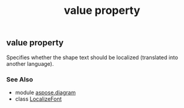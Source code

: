 ﻿---
title: value property
second_title: Aspose.Diagram for Python via .NET API References
description: 
type: docs
weight: 50
url: /python-net/aspose.diagram/localizefont/value/
is_root: false
---

## value property


Specifies whether the shape text should be localized (translated into another language).

### See Also
* module [aspose.diagram](../../)
* class [LocalizeFont](/diagram/python-net/aspose.diagram/localizefont)
